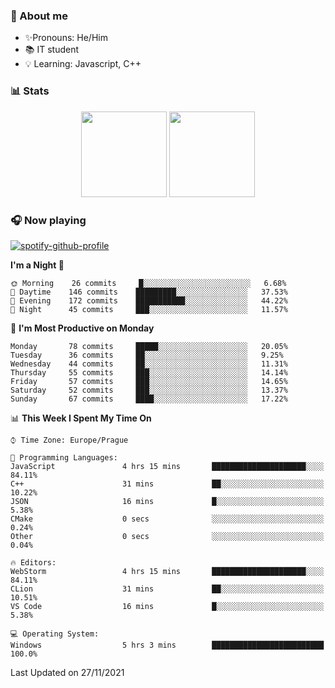 ### 👋 About me

- ✨Pronouns: He/Him
- 📚 IT student
- 💡 Learning: Javascript, C++

### 📊 Stats
<p align="center">
  <img height="137px" src="https://github-readme-stats-ashy-seven.vercel.app/api?username=Nanoslav&count_private=true&theme=dark&show_icons=true" />
  <img height="137px" src="https://github-readme-stats-ashy-seven.vercel.app/api/top-langs?username=Nanoslav&count_private=true&layout=compact&theme=dark" />
</p>

### 🎧 Now playing
[![spotify-github-profile](https://spotify-github-profile.vercel.app/api/view?uid=g509347fts6blldcmm8uxhzib&cover_image=true&theme=novatorem)](https://spotify-github-profile.vercel.app/api/view?uid=g509347fts6blldcmm8uxhzib&redirect=true)

<!--START_SECTION:waka-->
**I'm a Night 🦉** 

```text
🌞 Morning    26 commits     █░░░░░░░░░░░░░░░░░░░░░░░░   6.68% 
🌆 Daytime    146 commits    █████████░░░░░░░░░░░░░░░░   37.53% 
🌃 Evening    172 commits    ███████████░░░░░░░░░░░░░░   44.22% 
🌙 Night      45 commits     ███░░░░░░░░░░░░░░░░░░░░░░   11.57%

```
📅 **I'm Most Productive on Monday** 

```text
Monday       78 commits     █████░░░░░░░░░░░░░░░░░░░░   20.05% 
Tuesday      36 commits     ██░░░░░░░░░░░░░░░░░░░░░░░   9.25% 
Wednesday    44 commits     ██░░░░░░░░░░░░░░░░░░░░░░░   11.31% 
Thursday     55 commits     ███░░░░░░░░░░░░░░░░░░░░░░   14.14% 
Friday       57 commits     ███░░░░░░░░░░░░░░░░░░░░░░   14.65% 
Saturday     52 commits     ███░░░░░░░░░░░░░░░░░░░░░░   13.37% 
Sunday       67 commits     ████░░░░░░░░░░░░░░░░░░░░░   17.22%

```


📊 **This Week I Spent My Time On** 

```text
⌚︎ Time Zone: Europe/Prague

💬 Programming Languages: 
JavaScript               4 hrs 15 mins       █████████████████████░░░░   84.11% 
C++                      31 mins             ██░░░░░░░░░░░░░░░░░░░░░░░   10.22% 
JSON                     16 mins             █░░░░░░░░░░░░░░░░░░░░░░░░   5.38% 
CMake                    0 secs              ░░░░░░░░░░░░░░░░░░░░░░░░░   0.24% 
Other                    0 secs              ░░░░░░░░░░░░░░░░░░░░░░░░░   0.04%

🔥 Editors: 
WebStorm                 4 hrs 15 mins       █████████████████████░░░░   84.11% 
CLion                    31 mins             ██░░░░░░░░░░░░░░░░░░░░░░░   10.51% 
VS Code                  16 mins             █░░░░░░░░░░░░░░░░░░░░░░░░   5.38%

💻 Operating System: 
Windows                  5 hrs 3 mins        █████████████████████████   100.0%

```


 Last Updated on 27/11/2021
<!--END_SECTION:waka-->

<!--
**Nanoslav/Nanoslav** is a ✨ _special_ ✨ repository because its `README.md` (this file) appears on your GitHub profile.

Here are some ideas to get you started:

- 🔭 I’m currently working on ...
- 🌱 I’m currently learning ...
- 👯 I’m looking to collaborate on ...
- 🤔 I’m looking for help with ...
- 💬 Ask me about ...
- 📫 How to reach me: ...
- 😄 Pronouns: ...
- ⚡ Fun fact: ...
-->
